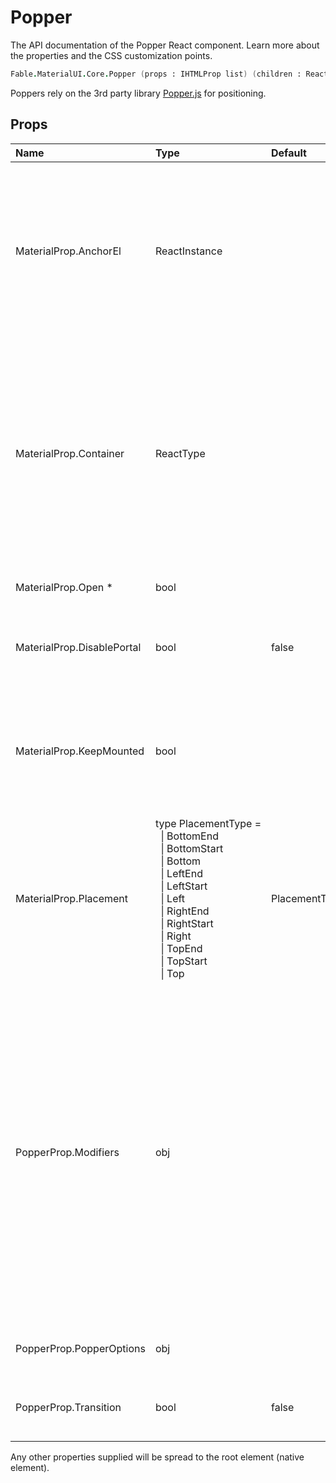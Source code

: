 # Popper

<p class="description">The API documentation of the Popper React component. Learn more about the properties and the CSS customization points.</p>

```fsharp
Fable.MaterialUI.Core.Popper (props : IHTMLProp list) (children : ReactElement list) : ReactElement
```

Poppers rely on the 3rd party library [Popper.js](https://github.com/FezVrasta/popper.js) for positioning.

## Props

| Name | Type | Default | Description |
|:-----|:-----|:--------|:------------|
| <span class="prop-name">MaterialProp.AnchorEl</span> | <span class="prop-type">ReactInstance</span> |   | This is the DOM element, or a function that returns the DOM element, that may be used to set the position of the popover. The return value will passed as the reference object of the Popper instance. |
| <span class="prop-name">MaterialProp.Container</span> | <span class="prop-type">ReactType</span> |   | A node, component instance, or function that returns either. The `container` will passed to the Modal component. By default, it uses the body of the anchorEl's top-level document object, so it's simply `document.body` most of the time. |
| <span class="prop-name required">MaterialProp.Open *</span> | <span class="prop-type">bool</span> |   | If `true`, the popper is visible. |
| <span class="prop-name">MaterialProp.DisablePortal</span> | <span class="prop-type">bool</span> | <span class="prop-default">false</span> | Disable the portal behavior. The children stay within it's parent DOM hierarchy. |
| <span class="prop-name">MaterialProp.KeepMounted</span> | <span class="prop-type">bool</span> |   | Always keep the children in the DOM. This property can be useful in SEO situation or when you want to maximize the responsiveness of the Popper. |
| <span class="prop-name">MaterialProp.Placement</span> | <span class="prop-type">type&nbsp;PlacementType&nbsp;=<br>&nbsp;&nbsp;&#124;&nbsp;BottomEnd<br>&nbsp;&nbsp;&#124;&nbsp;BottomStart<br>&nbsp;&nbsp;&#124;&nbsp;Bottom<br>&nbsp;&nbsp;&#124;&nbsp;LeftEnd<br>&nbsp;&nbsp;&#124;&nbsp;LeftStart<br>&nbsp;&nbsp;&#124;&nbsp;Left<br>&nbsp;&nbsp;&#124;&nbsp;RightEnd<br>&nbsp;&nbsp;&#124;&nbsp;RightStart<br>&nbsp;&nbsp;&#124;&nbsp;Right<br>&nbsp;&nbsp;&#124;&nbsp;TopEnd<br>&nbsp;&nbsp;&#124;&nbsp;TopStart<br>&nbsp;&nbsp;&#124;&nbsp;Top<br></span> | <span class="prop-default">PlacementType.Bottom</span> | Popper placement. |
| <span class="prop-name">PopperProp.Modifiers</span> | <span class="prop-type">obj</span> |   | Popper.js is based on a "plugin-like" architecture, most of its features are fully encapsulated "modifiers".<br>A modifier is a function that is called each time Popper.js needs to compute the position of the popper. For this reason, modifiers should be very performant to avoid bottlenecks. To learn how to create a modifier, [read the modifiers documentation](https://github.com/FezVrasta/popper.js/blob/master/docs/_includes/popper-documentation.md#modifiers--object). |
| <span class="prop-name">PopperProp.PopperOptions</span> | <span class="prop-type">obj</span> |   | Options provided to the [`popper.js`](https://github.com/FezVrasta/popper.js) instance. |
| <span class="prop-name">PopperProp.Transition</span> | <span class="prop-type">bool</span> | <span class="prop-default">false</span> | Help supporting a react-transition-group/Transition component. |

Any other properties supplied will be spread to the root element (native element).

<!--## Demos-->

<!--- [Autocomplete](/demos/autocomplete/)-->
<!--- [Menus](/demos/menus/)-->
<!--- [Popper](/utils/popper/)-->

